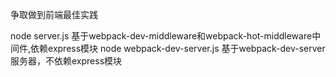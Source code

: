 争取做到前端最佳实践

node server.js
	基于webpack-dev-middleware和webpack-hot-middleware中间件,依赖express模块
node webpack-dev-server.js
	基于webpack-dev-server服务器，不依赖express模块
